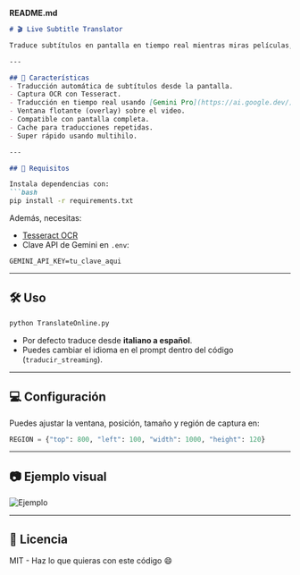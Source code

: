 **README.md**
```markdown
# 🎬 Live Subtitle Translator

Traduce subtítulos en pantalla en tiempo real mientras miras películas, series o anime.

---

## 🚀 Características
- Traducción automática de subtítulos desde la pantalla.
- Captura OCR con Tesseract.
- Traducción en tiempo real usando [Gemini Pro](https://ai.google.dev/).
- Ventana flotante (overlay) sobre el video.
- Compatible con pantalla completa.
- Cache para traducciones repetidas.
- Super rápido usando multihilo.

---

## 🧩 Requisitos

Instala dependencias con:
```bash
pip install -r requirements.txt
```

Además, necesitas:
- [Tesseract OCR](https://github.com/tesseract-ocr/tesseract)
- Clave API de Gemini en `.env`:
```env
GEMINI_API_KEY=tu_clave_aqui
```

---

## 🛠 Uso
```bash
python TranslateOnline.py
```

- Por defecto traduce desde **italiano a español**.
- Puedes cambiar el idioma en el prompt dentro del código (`traducir_streaming`).

---

## 💻 Configuración
Puedes ajustar la ventana, posición, tamaño y región de captura en:
```python
REGION = {"top": 800, "left": 100, "width": 1000, "height": 120}
```

---

## 📷 Ejemplo visual
![Ejemplo](docs/demo.gif)

---

## 📄 Licencia
MIT - Haz lo que quieras con este código 😄